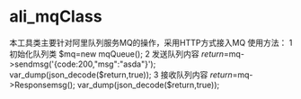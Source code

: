 # ali_mqClass
本工具类主要针对阿里队列服务MQ的操作，采用HTTP方式接入MQ
使用方法：
1 初始化队列类
 $mq=new mqQueue();
2 发送队列内容
$return=$mq->sendmsg('{code:200,"msg":"asda"}');
var_dump(json_decode($return,true));
3 接收队列内容
$return=$mq->Responsemsg();
var_dump(json_decode($return,true));